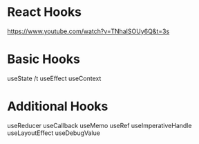 # React Hooks

https://www.youtube.com/watch?v=TNhaISOUy6Q&t=3s


# Basic Hooks
useState /t
useEffect
useContext

# Additional Hooks

useReducer
useCallback
useMemo
useRef
useImperativeHandle
useLayoutEffect
useDebugValue
